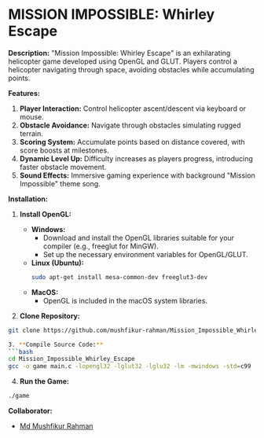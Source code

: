 # **MISSION IMPOSSIBLE: Whirley Escape**

**Description:**
"Mission Impossible: Whirley Escape" is an exhilarating helicopter game developed using OpenGL and GLUT. Players control a helicopter navigating through space, avoiding obstacles while accumulating points.

**Features:**
1. **Player Interaction:** Control helicopter ascent/descent via keyboard or mouse.
2. **Obstacle Avoidance:** Navigate through obstacles simulating rugged terrain.
3. **Scoring System:** Accumulate points based on distance covered, with score boosts at milestones.
4. **Dynamic Level Up:** Difficulty increases as players progress, introducing faster obstacle movement.
5. **Sound Effects:** Immersive gaming experience with background "Mission Impossible" theme song.

**Installation:**
1. **Install OpenGL:**
   - **Windows:**
     - Download and install the OpenGL libraries suitable for your compiler (e.g., freeglut for MinGW).
     - Set up the necessary environment variables for OpenGL/GLUT.
   - **Linux (Ubuntu):**
     ```bash
     sudo apt-get install mesa-common-dev freeglut3-dev
     ```
   - **MacOS:**
     - OpenGL is included in the macOS system libraries.

2. **Clone Repository:**
```bash
git clone https://github.com/mushfikur-rahman/Mission_Impossible_Whirley_Escape.git

3. **Compile Source Code:**
```bash
cd Mission_Impossible_Whirley_Escape
gcc -o game main.c -lopengl32 -lglut32 -lglu32 -lm -mwindows -std=c99
```
4. **Run the Game:**
```bash
./game
```

**Collaborator:**
- [Md Mushfikur Rahman](https://www.linkedin.com/in/md-mushfikur-r-114761194) 
